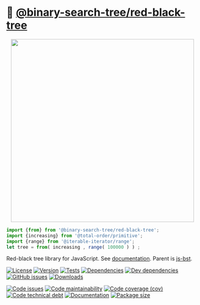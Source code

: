 :christmas_tree: [@binary-search-tree/red-black-tree](https://binary-search-tree.github.io/red-black-tree)
==

<p align="center">
<img src="https://raw.github.com/binary-search-tree/red-black-tree/main/media/sketch.svg" width="480">
</p>

```js
import {from} from '@binary-search-tree/red-black-tree';
import {increasing} from '@total-order/primitive';
import {range} from '@iterable-iterator/range';
let tree = from( increasing , range( 100000 ) ) ;
```

Red-black tree library for JavaScript.
See [documentation](https://binary-search-tree.github.io/red-black-tree/index.html).
Parent is [js-bst](https://github.com/make-github-pseudonymous-again/js-bst).

[![License](https://img.shields.io/github/license/binary-search-tree/red-black-tree.svg)](https://raw.githubusercontent.com/binary-search-tree/red-black-tree/main/LICENSE)
[![Version](https://img.shields.io/npm/v/@binary-search-tree/red-black-tree.svg)](https://www.npmjs.org/package/@binary-search-tree/red-black-tree)
[![Tests](https://img.shields.io/github/workflow/status/binary-search-tree/red-black-tree/ci?event=push&label=tests)](https://github.com/binary-search-tree/red-black-tree/actions/workflows/ci.yml?query=branch:main)
[![Dependencies](https://img.shields.io/david/binary-search-tree/red-black-tree.svg)](https://david-dm.org/binary-search-tree/red-black-tree)
[![Dev dependencies](https://img.shields.io/david/dev/binary-search-tree/red-black-tree.svg)](https://david-dm.org/binary-search-tree/red-black-tree?type=dev)
[![GitHub issues](https://img.shields.io/github/issues/binary-search-tree/red-black-tree.svg)](https://github.com/binary-search-tree/red-black-tree/issues)
[![Downloads](https://img.shields.io/npm/dm/@binary-search-tree/red-black-tree.svg)](https://www.npmjs.org/package/@binary-search-tree/red-black-tree)

[![Code issues](https://img.shields.io/codeclimate/issues/binary-search-tree/red-black-tree.svg)](https://codeclimate.com/github/binary-search-tree/red-black-tree/issues)
[![Code maintainability](https://img.shields.io/codeclimate/maintainability/binary-search-tree/red-black-tree.svg)](https://codeclimate.com/github/binary-search-tree/red-black-tree/trends/churn)
[![Code coverage (cov)](https://img.shields.io/codecov/c/gh/binary-search-tree/red-black-tree/main.svg)](https://codecov.io/gh/binary-search-tree/red-black-tree)
[![Code technical debt](https://img.shields.io/codeclimate/tech-debt/binary-search-tree/red-black-tree.svg)](https://codeclimate.com/github/binary-search-tree/red-black-tree/trends/technical_debt)
[![Documentation](https://binary-search-tree.github.io/red-black-tree/badge.svg)](https://binary-search-tree.github.io/red-black-tree/source.html)
[![Package size](https://img.shields.io/bundlephobia/minzip/@binary-search-tree/red-black-tree)](https://bundlephobia.com/result?p=@binary-search-tree/red-black-tree)
